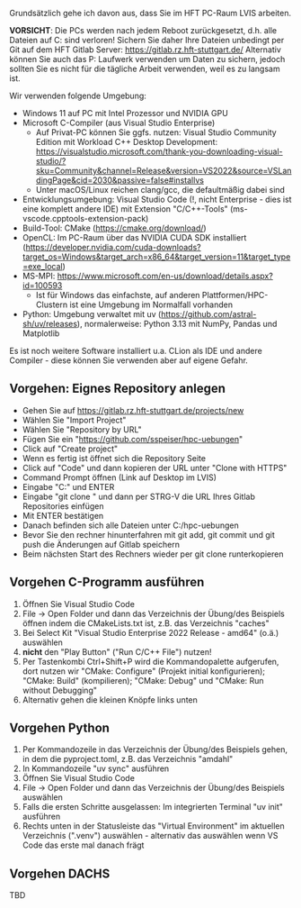 Grundsätzlich gehe ich davon aus, dass Sie im HFT PC-Raum LVIS arbeiten.

**VORSICHT**: Die PCs werden nach jedem Reboot zurückgesetzt, d.h. alle Dateien auf C: sind verloren! Sichern Sie daher Ihre Dateien unbedingt per Git auf dem HFT Gitlab Server: https://gitlab.rz.hft-stuttgart.de/
Alternativ können Sie auch das P: Laufwerk verwenden um Daten zu sichern, jedoch sollten Sie es nicht für die tägliche Arbeit verwenden, weil es zu langsam ist.

Wir verwenden folgende Umgebung:
- Windows 11 auf PC mit Intel Prozessor und NVIDIA GPU
- Microsoft C-Compiler (aus Visual Studio Enterprise)
  - Auf Privat-PC können Sie ggfs. nutzen: Visual Studio Community Edition mit Workload C++ Desktop Development:
    https://visualstudio.microsoft.com/thank-you-downloading-visual-studio/?sku=Community&channel=Release&version=VS2022&source=VSLandingPage&cid=2030&passive=false#installvs
  - Unter macOS/Linux reichen clang/gcc, die defaultmäßig dabei sind
- Entwicklungsumgebung: Visual Studio Code (!, nicht Enterprise - dies ist eine komplett andere IDE) mit Extension "C/C++-Tools" (ms-vscode.cpptools-extension-pack)
- Build-Tool: CMake (https://cmake.org/download/)
- OpenCL: Im PC-Raum über das NVIDIA CUDA SDK installiert (https://developer.nvidia.com/cuda-downloads?target_os=Windows&target_arch=x86_64&target_version=11&target_type=exe_local)
- MS-MPI: https://www.microsoft.com/en-us/download/details.aspx?id=100593
  - Ist für Windows das einfachste, auf anderen Plattformen/HPC-Clustern ist eine Umgebung im Normalfall vorhanden
- Python: Umgebung verwaltet mit uv (https://github.com/astral-sh/uv/releases), normalerweise: Python 3.13 mit NumPy, Pandas und Matplotlib

Es ist noch weitere Software installiert u.a. CLion als IDE und andere Compiler - diese können Sie verwenden aber auf eigene Gefahr.

## Vorgehen: Eignes Repository anlegen

- Gehen Sie auf https://gitlab.rz.hft-stuttgart.de/projects/new
- Wählen Sie "Import Project"
- Wählen Sie "Repository by URL"
- Fügen Sie ein "https://github.com/sspeiser/hpc-uebungen"
- Click auf "Create project"
- Wenn es fertig ist öffnet sich die Repository Seite
- Click auf "Code" und dann kopieren der URL unter "Clone with HTTPS"
- Command Prompt öffnen (Link auf Desktop im LVIS)
- Eingabe "C:" und ENTER
- Eingabe "git clone " und dann per STRG-V die URL Ihres Gitlab Repositories einfügen
- Mit ENTER bestätigen
- Danach befinden sich alle Dateien unter C:/hpc-uebungen
- Bevor Sie den rechner hinunterfahren mit git add, git commit und git push die Änderungen auf Gitlab speichern
- Beim nächsten Start des Rechners wieder per git clone runterkopieren

## Vorgehen C-Programm ausführen

1. Öffnen Sie Visual Studio Code
2. File -> Open Folder und dann das Verzeichnis der Übung/des Beispiels öffnen indem die CMakeLists.txt ist, z.B. das Verzeichnis "caches"
3. Bei Select Kit "Visual Studio Enterprise 2022 Release - amd64" (o.ä.) auswählen
4. **nicht** den "Play Button" ("Run C/C++ File") nutzen!
5. Per Tastenkombi Ctrl+Shift+P wird die Kommandopalette aufgerufen, dort nutzen wir "CMake: Configure" (Projekt initial konfigurieren); "CMake: Build" (kompilieren); "CMake: Debug" und "CMake: Run without Debugging"
6. Alternativ gehen die kleinen Knöpfe links unten



## Vorgehen Python

1. Per Kommandozeile in das Verzeichnis der Übung/des Beispiels gehen, in dem die pyproject.toml, z.B. das Verzeichnis "amdahl"
2. In Kommandozeile "uv sync" ausführen
3. Öffnen Sie Visual Studio Code
4. File -> Open Folder und dann das Verzeichnis der Übung/des Beispiels auswählen
5. Falls die ersten Schritte ausgelassen: Im integrierten Terminal "uv init" ausführen
6. Rechts unten in der Statusleiste das "Virtual Environment" im aktuellen Verzeichnis (".venv") auswählen - alternativ das auswählen wenn VS Code das erste mal danach frägt


## Vorgehen DACHS

TBD